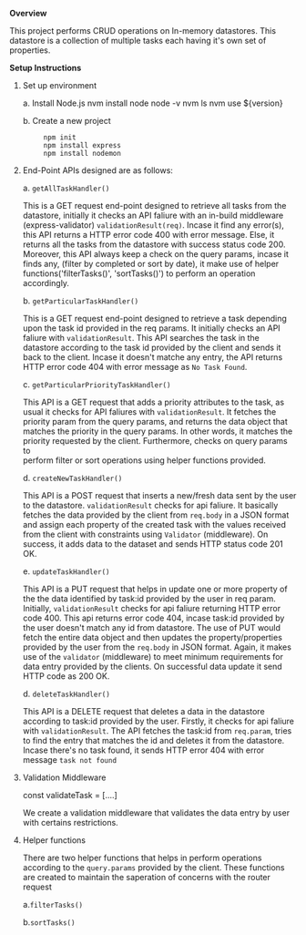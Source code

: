 **Overview**

This project performs CRUD operations on In-memory datastores. This datastore is a collection of multiple tasks each having it's own set of properties.

**Setup Instructions**

1. Set up environment
       
      a. Install Node.js
            nvm install node
            node -v
            nvm ls
            nvm use ${version}
   
      b. Create a new project

            npm init
            npm install express
            npm install nodemon
       
       
   
2. End-Point APIs designed are as follows:

   a.  `getAllTaskHandler()`


    This is a GET request end-point designed to retrieve all tasks from the datastore, initially it checks an API faliure with an in-build middleware (express-validator)
    `validationResult(req)`. Incase it find any error(s), this API returns a HTTP error code 400 with error message. Else, it returns all the tasks from the datastore with success status code
    200. Moreover, this API always keep a check on the query params, incase it finds any, (filter by completed or sort by date), it make use of helper functions('filterTasks()', 'sortTasks()') 
    to perform an operation accordingly.


   b. `getParticularTaskHandler()`


     This is a GET request end-point designed to retrieve a task depending upon the task id provided in the req params. It initially checks an API faliure with `validationResult`.
     This API searches the task in the datastore according to the task id provided by the client and sends it back to the client. Incase it doesn't matche any entry, the API returns HTTP error        code 404 with error message as `No Task Found`.


 
    c. `getParticularPriorityTaskHandler()`
  

   This API is a GET request that adds a priority attributes to the task, as usual it checks for API faliures with `validationResult`. It fetches the priority param from the query params,
   and returns the data object that matches the priority in the query params. In other words, it matches the priority requested by the client. Furthermore, checks on query params to          
   perform filter or sort operations using helper functions provided.



   d. `createNewTaskHandler()`


   This API is a POST request that inserts a new/fresh data sent by the user to the datastore. `validationResult` checks for api faliure. It basically fetches 
   the data provided by the client from `req.body` in a JSON format and assign each property of the created task with the values received from the client with 
   constraints using `Validator` (middleware). On success, it adds data to the dataset and sends HTTP status code 201 OK.




   e. `updateTaskHandler()`


   This API is a PUT request that helps in update one or more property of the the data identified by task:id provided  by the user in req param. Initially, `validationResult` checks for api 
   faliure returning HTTP error code 400. This api returns error code 404, incase task:id provided by the user doesn't match any id from datastore. The use of PUT would fetch the entire data 
   object and then updates the property/properties provided by the user from the `req.body` in JSON format. Again, it makes use of the `validator` (middleware) to meet minimum requirements for 
   data entry provided by the clients. On successful data update it send HTTP code as 200 OK.




   d. `deleteTaskHandler()`



   This API is a DELETE request that deletes a data in the datastore according to task:id provided by the user. Firstly, it checks for api faliure with `validationResult`.
   The API fetches the task:id from `req.param`, tries to find the entry that matches the id and deletes it from the datastore. Incase there's no task found, it sends HTTP error 404 with error      message `task not found`



3. Validation Middleware

      const validateTask = [....]

   
      We create a validation middleware that validates the data entry by user with certains restrictions.


4. Helper functions

      There are two helper functions that helps in perform operations according to the `query.params` provided by the client. These functions are created to maintain the saperation of concerns        with the router request

     a.`filterTasks()`

   
     b.`sortTasks()`
   
   
   
